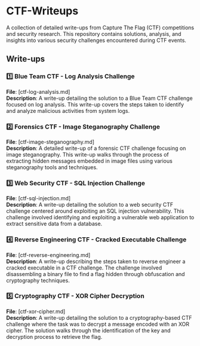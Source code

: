 # CTF-Writeups

A collection of detailed write-ups from Capture The Flag (CTF) competitions and security research. This repository contains solutions, analysis, and insights into various security challenges encountered during CTF events.

## Write-ups

### 1️⃣ Blue Team CTF - Log Analysis Challenge
**File**: [ctf-log-analysis.md]  
**Description**: A write-up detailing the solution to a Blue Team CTF challenge focused on log analysis. This write-up covers the steps taken to identify and analyze malicious activities from system logs.

### 2️⃣ Forensics CTF - Image Steganography Challenge
**File**: [ctf-image-steganography.md]  
**Description**: A detailed write-up of a forensic CTF challenge focusing on image steganography. This write-up walks through the process of extracting hidden messages embedded in image files using various steganography tools and techniques.

### 3️⃣ Web Security CTF - SQL Injection Challenge
**File**: [ctf-sql-injection.md]  
**Description**: A write-up detailing the solution to a web security CTF challenge centered around exploiting an SQL injection vulnerability. This challenge involved identifying and exploiting a vulnerable web application to extract sensitive data from a database.

### 4️⃣ Reverse Engineering CTF - Cracked Executable Challenge
**File**: [ctf-reverse-engineering.md]  
**Description**: A write-up describing the steps taken to reverse engineer a cracked executable in a CTF challenge. The challenge involved disassembling a binary file to find a flag hidden through obfuscation and cryptography techniques.

### 5️⃣ Cryptography CTF - XOR Cipher Decryption
**File**: [ctf-xor-cipher.md]  
**Description**: A write-up detailing the solution to a cryptography-based CTF challenge where the task was to decrypt a message encoded with an XOR cipher. The solution walks through the identification of the key and decryption process to retrieve the flag.


